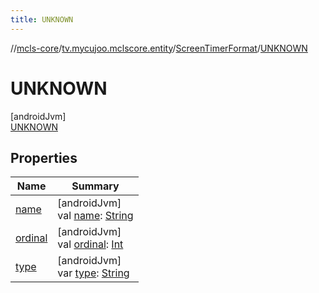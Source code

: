 ```yaml
---
title: UNKNOWN
---
```

//[mcls-core](../../../../index.html)/[tv.mycujoo.mclscore.entity](../../index.html)/[ScreenTimerFormat](../index.html)/[UNKNOWN](index.html)



# UNKNOWN



[androidJvm]\
[UNKNOWN](index.html)



## Properties


| Name | Summary |
|---|---|
| [name](../../../tv.mycujoo.mclscore.logger/-message-level/-e-r-r-o-r/index.html#-372974862%2FProperties%2F-1646817299) | [androidJvm]<br>val [name](../../../tv.mycujoo.mclscore.logger/-message-level/-e-r-r-o-r/index.html#-372974862%2FProperties%2F-1646817299): [String](https://kotlinlang.org/api/latest/jvm/stdlib/kotlin/-string/index.html) |
| [ordinal](../../../tv.mycujoo.mclscore.logger/-message-level/-e-r-r-o-r/index.html#-739389684%2FProperties%2F-1646817299) | [androidJvm]<br>val [ordinal](../../../tv.mycujoo.mclscore.logger/-message-level/-e-r-r-o-r/index.html#-739389684%2FProperties%2F-1646817299): [Int](https://kotlinlang.org/api/latest/jvm/stdlib/kotlin/-int/index.html) |
| [type](../type.html) | [androidJvm]<br>var [type](../type.html): [String](https://kotlinlang.org/api/latest/jvm/stdlib/kotlin/-string/index.html) |

